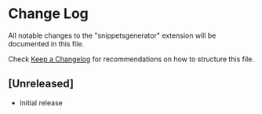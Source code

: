 # Change Log

All notable changes to the "snippetsgenerator" extension will be documented in this file.

Check [Keep a Changelog](http://keepachangelog.com/) for recommendations on how to structure this file.

## [Unreleased]

- Initial release